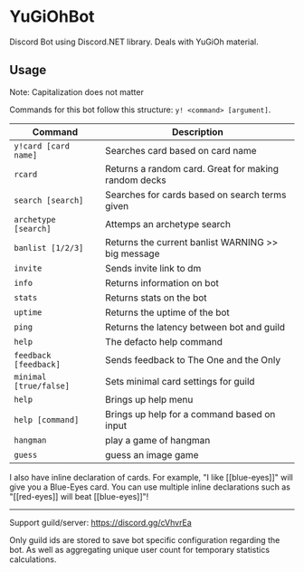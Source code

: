 # YuGiOhBot

Discord Bot using Discord.NET library. Deals with YuGiOh material.

## Usage

Note: Capitalization does not matter

Commands for this bot follow this structure: `y! <command> [argument]`.

| Command | Description
|---------|-------------|
|`y!card [card name]` | Searches card based on card name|
|`rcard` | Returns a random card. Great for making random decks|
|`search [search]` | Searches for cards based on search terms given|
|`archetype [search]` | Attemps an archetype search|
|`banlist [1/2/3]` | Returns the current banlist WARNING >> big message|
|`invite` | Sends invite link to dm|
|`info` | Returns information on bot|
|`stats` | Returns stats on the bot|
|`uptime` | Returns the uptime of the bot|
|`ping` | Returns the latency between bot and guild|
|`help` | The defacto help command|
|`feedback [feedback]` | Sends feedback to The One and the Only|
|`minimal [true/false]` | Sets minimal card settings for guild|
|`help` | Brings up help menu|
|`help [command]` | Brings up help for a command based on input|
|`hangman` | play a game of hangman|
|`guess` | guess an image game |

I also have inline declaration of cards. For example, "I like [[blue-eyes]]" will give you a Blue-Eyes card. You can use multiple inline declarations such as "[[red-eyes]] will beat [[blue-eyes]]"!

--------------------------------------------------------

Support guild/server: <https://discord.gg/cVhvrEa>

Only guild ids are stored to save bot specific configuration regarding the bot. As well as aggregating unique user count for temporary statistics calculations.
